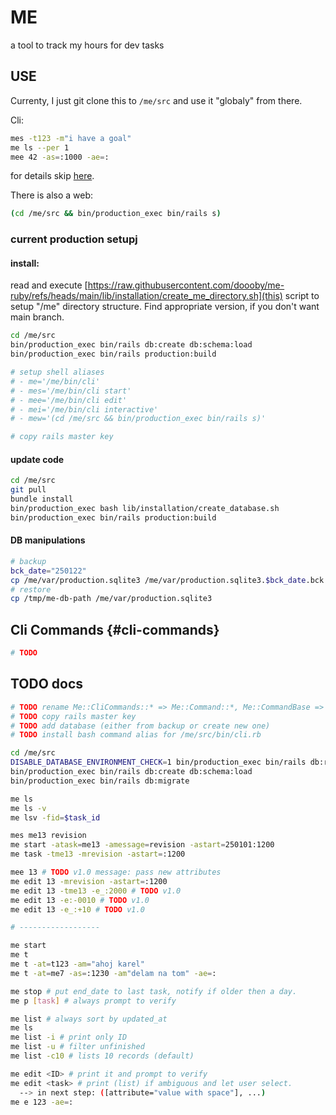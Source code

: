 # ME
a tool to track my hours for dev tasks

## USE
Currenty, I just git clone this to `/me/src` and use it "globaly" from there.

Cli:
```bash
mes -t123 -m"i have a goal"
me ls --per 1
mee 42 -as=:1000 -ae=:
```
for details skip [here](#cli-commands).

There is also a web:
```bash
(cd /me/src && bin/production_exec bin/rails s)
```

### current production setupj
#### install:
read and execute [https://raw.githubusercontent.com/doooby/me-ruby/refs/heads/main/lib/installation/create_me_directory.sh](this) script to setup "/me" directory structure. Find appropriate version, if you don't want main branch.
```bash
cd /me/src
bin/production_exec bin/rails db:create db:schema:load
bin/production_exec bin/rails production:build

# setup shell aliases
# - me='/me/bin/cli'
# - mes='/me/bin/cli start'
# - mee='/me/bin/cli edit'
# - mei='/me/bin/cli interactive'
# - mew='(cd /me/src && bin/production_exec bin/rails s)'

# copy rails master key
```

#### update code
```bash
cd /me/src
git pull
bundle install
bin/production_exec bash lib/installation/create_database.sh
bin/production_exec bin/rails production:build
```

#### DB manipulations
```bash
# backup
bck_date="250122"
cp /me/var/production.sqlite3 /me/var/production.sqlite3.$bck_date.bck
# restore
cp /tmp/me-db-path /me/var/production.sqlite3
```

## Cli Commands {#cli-commands}
```bash
# TODO
```


## TODO docs
```bash
# TODO rename Me::CliCommands::* => Me::Command::*, Me::CommandBase => Me::Command
# TODO copy rails master key
# TODO add database (either from backup or create new one)
# TODO install bash command alias for /me/src/bin/cli.rb

cd /me/src
DISABLE_DATABASE_ENVIRONMENT_CHECK=1 bin/production_exec bin/rails db:reset
bin/production_exec bin/rails db:create db:schema:load
bin/production_exec bin/rails db:migrate

me ls
me ls -v
me lsv -fid=$task_id

mes me13 revision
me start -atask=me13 -amessage=revision -astart=250101:1200
me task -tme13 -mrevision -astart=:1200

mee 13 # TODO v1.0 message: pass new attributes
me edit 13 -mrevision -astart=:1200
me edit 13 -tme13 -e_:2000 # TODO v1.0
me edit 13 -e:-0010 # TODO v1.0
me edit 13 -e_:+10 # TODO v1.0

# ------------------

me start
me t
me t -at=t123 -am="ahoj karel"
me t -at=me7 -as=:1230 -am"delam na tom" -ae=:

me stop # put end_date to last task, notify if older then a day.
me p [task] # always prompt to verify

me list # always sort by updated_at
me ls
me list -i # print only ID
me list -u # filter unfinished
me list -c10 # lists 10 records (default)

me edit <ID> # print it and prompt to verify
me edit <task> # print (list) if ambiguous and let user select.
  --> in next step: ([attribute="value with space"], ...)
me e 123 -ae=:
```


